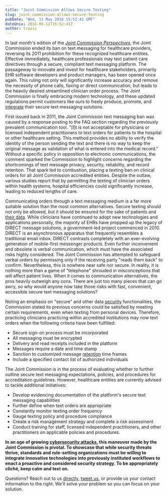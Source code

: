 ```yaml
---
title: "Joint Commission Allows Secure Texting"
slug: joint-commission-allows-secure-texting
pubDate: "Wed, 11 May 2016 15:52:41 GMT"
dateUnix: 2016-05-11T15:52:41Z
author: travis
---
```


In last month's edition of the [_Joint Commission Perspectives_][1], the Joint Commission ended its ban on text messaging for healthcare providers, reversing its 2011 prohibition for these recognized healthcare entities. Effective immediately, healthcare professionals may text patient care directives through a secure, compliant text messaging platform. The passageway to innovate and invest for healthcare stakeholders, primarily EHR software developers and product managers, has been opened once again. This ruling not only will significantly increase accuracy and remove the necessity of phone calls, faxing or direct communication, but leads to the heavily desired streamlined clinician order process. The Joint Commission is finally embracing modern technology, and these updated regulations permit customers like ours to freely produce, promote, and [integrate][2] their secure text messaging solutions.

First issued back in 2011, the Joint Commission text messaging ban was caused by a response posting to the FAQ section regarding the previously prevalent communication tool. "[I]t is not acceptable for physicians or licensed independent practitioners to text orders for patients to the hospital or other healthcare setting. This method provides no ability to verify the identity of the person sending the text and there is no way to keep the original message as validation of what is entered into the medical record." Without a specific policy in opposition to electronic communications, the comment sparked the Commission to highlight concerns regarding the shortcomings of text message privacy, security, reliability, and record retention. That spark led to combustion, placing a texting ban on clinical orders for all Joint Commission accredited entities. Despite the outlaw, various studies report that by permitting the texting of clinician orders within health systems, hospital efficiencies could significantly increase, leading to reduced lengths of care.

Communicating orders through a text messaging medium is a far more suitable solution than the most common alternatives. Secure texting should not only be allowed, but it should be ensured for the sake of patients and [their data][3]. While clinicians have continued to adopt new technologies and applications personally, the majority of EHRs have propped up the legacy of DIRECT message solutions, a government-led project commenced in 2010. DIRECT is an asynchronous apparatus that frequently resembles a traditional email inbox. DIRECT contrasts completely with an ever-evolving generation of mobile-first messenger products. Even further inconvenient and obsolete is verbal communication, which must have the associated risks highly considered. The Joint Commission has attempted to safeguard verbal orders by permissing only if the receiving party "reads them back" to confirm. Nevertheless, this is nowhere near safe nor secure. In reality, it is nothing more than a game of "telephone" shrouded in misconceptions that will affect patient lives. When it comes to communication alternatives, the pros heavily outweigh any cons. There are just too many pieces that can go awry, so why would anyone now take those risks with fast, convenient, accessible secure text messaging solutions?

Noting an emphasis on "secure" and other data [security][4] functionalities, the Commission stated its previous concerns could be satisfied by meeting certain requirements,  even when texting from personal devices. Therefore, practicing clinicians practicing within accredited institutions may now text orders when the following criteria have been fulfilled:

* Secure sign-on process must be incorporated
* All messaging must be encrypted
* Delivery and read receipts included in the platform
* Messages require a date and time stamp
* Sanction to customized message [retention][5] time frames
* Include a specified contact list of authorized individuals

The Joint Commission is in the process of evaluating whether to further outline secure text messaging expectations, policies, and procedures for accreditation guidelines. However, healthcare entities are currently advised to tackle additional initiatives:

* Develop evidencing documentation of the platform's secure text messaging capabilities
* Further define when text orders are appropriate
* Constantly monitor texting order frequency 
* Gauge texting policy and procedure compliance
* Create a risk management strategy and complete a risk assessment
* Conduct training for staff, licensed independent practitioners, and other practitioners on applicable policies and procedures. 

**In an age of growing [cybersecurity attacks][6], this maneuver made by the Joint Commission is pivotal. To showcase that while security threats thrive, standards and rule-setting organizations must be willing to integrate innovative technologies into previously instituted workflows to enact a proactive and considered security strategy. To be appropriately cliché, keep calm and text on.**

Questions? Reach out to us [directly][7], [tweet us][8], or provide us your contact information to the right. We'll solve your problem so you can focus on your solution.

[1]: http://www.jcrinc.com/the-joint-commission-perspectives/
[2]: https://catalyze.io/how-to-integrate-with-hospitals
[3]: https://catalyze.io/learn/what-is-protected-health-information-or-phi
[4]: https://catalyze.io/learn/the-hipaa-security-rule
[5]: https://catalyze.io/learn/hipaa-data-retention-requirements
[6]: https://catalyze.io/learn/hipaa-and-data-breaches
[7]: mailto:hello%40catalyze.io
[8]: https://twitter.com/catalyzeio
